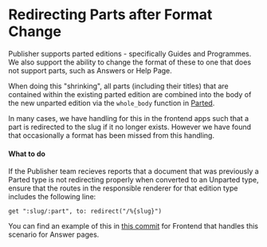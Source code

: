 # Redirecting Parts after Format Change

Publisher supports parted editions - specifically Guides and Programmes. We also support the ability to change the format of these to one that does not support parts, such as Answers or Help Page.

When doing this "shrinking", all parts (including their titles) that are contained within the existing parted edition are combined into the body of the new unparted edition via the `whole_body` function in [Parted](../app/models/parted.rb).

In many cases, we have handling for this in the frontend apps such that a part is redirected to the slug if it no longer exists. However we have found that occasionally a format has been missed from this handling.

#### What to do

If the Publisher team recieves reports that a document that was previously a Parted type is not redirecting properly when converted to an Unparted type, ensure that the routes in the responsible renderer for that edition type includes the following line:

`get ":slug/:part", to: redirect("/%{slug}")`

You can find an example of this in [this commit](https://github.com/alphagov/frontend/commit/a659f16b38851839e24a36e234cd136583e2616f) for Frontend that handles this scenario for Answer pages.